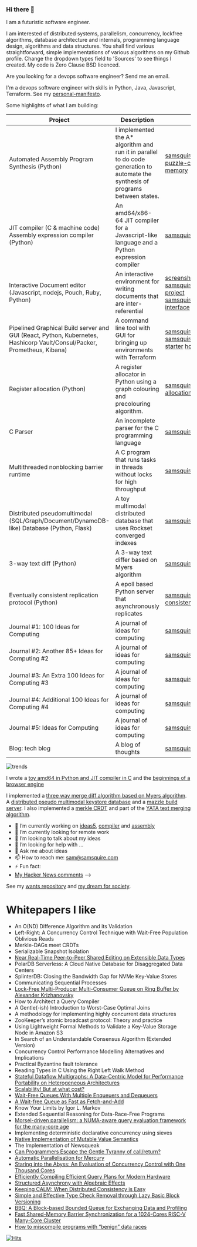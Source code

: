 ### Hi there 👋

I am a futuristic software engineer.

I am interested of distributed systems, parallelism, concurrency, lockfree algorithms, database architecture and internals, programming language design, algorithms and data structures. You shall find various straightforward, simple implementations of various algorithms on my Github profile. Change the dropdown types field to 'Sources' to see things I created. My code is Zero Clause BSD licenced.

Are you looking for a devops software engineer? Send me an email.



I'm a devops software engineer with skills in Python, Java, Javascript, Terraform. See my [personal-manifesto](https://github.com/samsquire/personal-manifesto).



Some highlights of what I am building:

|Project|Description|Link|
|---|---|---|
|Automated Assembly Program Synthesis (Python)|I implemented the A* algorithm and run it in parallel to do code generation to automate the synthesis of programs between states.|[samsquire/sliding-puzzle-codegen-memory](https://github.com/samsquire/sliding-puzzle-codegen-memory)|
|JIT compiler (C & machine code) Assembly expression compiler (Python)|An amd64/x86-64 JIT compiler for a Javascript-like language and a Python expression compiler|[samsquire/compiler](https://github.com/samsquire/compiler)|
|Interactive Document editor (Javascript, nodejs, Pouch, Ruby, Python)|An interactive environment for writing documents that are inter-referential|[screenshots samsquire/liveinterface](https://github.com/samsquire/liveinterface) [project samsquire/live-interface](https://github.com/samsquire/live-interface)|
|Pipelined Graphical Build server and GUI (React, Python, Kubernetes, Hashicorp Vault/Consul/Packer, Prometheus, Kibana)|A command line tool with GUI for bringing up environments with Terraform|[samsquire/mazzle](https://github.com/samsquire/mazzle) [samsquire/mazzle-starter](https://github.com/samsquire/mazzle-starter) [homepage](https://devops-pipeline.com/)|
|Register allocation (Python)|A register allocator in Python using a graph colouring and precolouring algorithm.|[samsquire/register-allocation2](https://github.com/samsquire/register-allocation2)|
|C Parser|An incomplete parser for the C programming language|[samsquire/c-parser](https://github.com/samsquire/c-parser)|
|Multithreaded nonblocking barrier runtime|A C program that runs tasks in threads without locks for high throughput|[samsquire/assembly](https://github.com/samsquire/assembly)|
|Distributed pseudomultimodal (SQL/Graph/Document/DynamoDB-like) Database (Python, Flask)|A toy multimodal distributed database that uses Rockset converged indexes|[samsquire/hash-db](HTTPS://GitHub.com/samsquire/hash-db)|
|3-way text diff (Python)|A 3-way text differ based on Myers algorithm|[samsquire/text-diff](https://github.com/samsquire/text-diff)|
|Eventually consistent replication protocol (Python)|A epoll based Python server that asynchronously replicates|[samsquire/eventually-consistent-mesh](https://github.com/samsquire/eventually-consistent-mesh)|
|Journal #1: 100 Ideas for Computing|A journal of ideas for computing|[samsquire/ideas](https://github.com/samsquire/ideas)|
|Journal #2: Another 85+ Ideas for Computing #2|A journal of ideas for computing|[samsquire/ideas2](https://github.com/samsquire/ideas2)|
|Journal #3: An Extra 100 Ideas for Computing #3|A journal of ideas for computing|[samsquire/ideas3](https://github.com/samsquire/ideas3)|
|Journal #4: Additional 100 Ideas for Computing #4|A journal of ideas for computing|[samsquire/ideas4](https://github.com/samsquire/ideas4)|
|Journal #5: Ideas for Computing|A journal of ideas for computing|[samsquire/ideas5](https://github.com/samsquire/ideas5)|
|Blog: tech blog|A blog of thoughts|[samsquire/blog](https://github.com/samsquire/blog)|

![trends](https://api.githubtrends.io/user/svg/samsquire/repos?time_range=one_year&group=other&theme=classic)

I wrote a [toy amd64 in Python and JIT compiler in C](https://github.com/samsquire/compiler) and the [beginnings of a browser engine](https://github.com/samsquire/browser) 

I implemented a [three way merge diff algorithm based on Myers algorithm](HTTPS://GitHub.com/samsquire/text-diff). A [distributed pseudo multimodal keystore database](HTTPS://GitHub.com/samsquire/hash-db) and a [mazzle build server](HTTPS://devops-pipeline.com). I also implemented a [merkle CRDT](HTTPS://GitHub.com/samsquire/merkle-crdt) and part of the [YATA text merging algorithm](HTTPS://GitHub.com/samsquire/yata).

- 🔭 I’m currently working on [ideas5](https://github.com/samsquire/ideas5), [compiler](https://github.com/samsquire/compiler) and [assembly](https://github.com/samsquire/assembly)
- 🌱 I’m currently looking for remote work
- 👯 I’m looking to talk about my ideas
- 🤔 I’m looking for help with ...
- 💬 Ask me about ideas
- 📫 How to reach me: sam@samsquire.com
- ⚡ Fun fact: 
- [My Hacker News comments](https://news.ycombinator.com/threads?id=samsquire)
-->

See my [wants repository](https://github.com/samsquire/wants) and [my dream for society](https://github.com/samsquire/society).

# Whitepapers I like

* An O(ND) Difference Algorithm and its Validation
* Left-Right: A Concurrency Control Technique with Wait-Free Population Oblivious Reads
* Merkle-DAGs meet CRDTs
* Serializable Snapshot Isolation
* [Near Real-Time Peer-to-Peer Shared Editing on Extensible Data Types](https://www.researchgate.net/publication/310212186_Near_Real-Time_Peer-to-Peer_Shared_Editing_on_Extensible_Data_Types)
* PolarDB Serverless: A Cloud Native Database for Disaggregated Data Centers
* SplinterDB: Closing the Bandwidth Gap for NVMe Key-Value Stores
* Communicating Sequential Processes
* [Lock-Free Multi-Producer Multi-Consumer Queue on Ring Buffer by Alexander Krizhanovsky](https://www.linuxjournal.com/content/lock-free-multi-producer-multi-consumer-queue-ring-buffer)
* How to Architect a Query Compiler
* A Gentle(-ish) Introduction to Worst-Case Optimal Joins
* A methodology for implementing highly concurrent data structures
* ZooKeeper’s atomic broadcast protocol: Theory and practice
* Using Lightweight Formal Methods to Validate a Key-Value Storage Node in Amazon S3
* In Search of an Understandable Consensus Algorithm (Extended Version)
* Concurrency Control Performance Modelling Alternatives and Implications
* Practical Byzantine fault tolerance
* Reading Types in C Using the Right Left Walk Method
* [Stateful Dataflow Multigraphs: A Data-Centric Model for Performance Portability on Heterogeneous Architectures](http://www.arxiv.org/abs/1902.10345)
* [Scalability! But at what cost? ](http://www.frankmcsherry.org/assets/COST.pdf)
* [Wait-Free Queues With Multiple Enqueuers and Dequeuers](https://www.cs.technion.ac.il/~erez/Papers/wfquque-ppopp.pdf)
* [A Wait-free Queue as Fast as Fetch-and-Add](http://chaoran.me/assets/pdf/wfq-ppopp16.pdf)
* Know Your Limits by Igor L. Markov
* Extended Sequential Reasoning for Data-Race-Free Programs
* [Morsel-driven parallelism: a NUMA-aware query evaluation framework for the many-core age](https://dl.acm.org/doi/pdf/10.1145/2588555.2610507)
* Implementing deterministic declarative concurrency using sieves
* [Native Implementation of Mutable Value Semantics](https://arxiv.org/pdf/2106.12678.pdf)
* The Implementation of Newsqueak
* [Can Programmers Escape the Gentle Tyranny of call/return?](https://2020.programming-conference.org/details/salon-2020-papers/5/Can-Programmers-Escape-the-Gentle-Tyranny-of-call-return-)
* [Automatic Parallelisation for Mercury](https://paul.bone.id.au/pub/pbone-2012-thesis.pdf)
* [Staring into the Abyss: An Evaluation of Concurrency Control with One Thousand Cores](https://www.vldb.org/pvldb/vol8/p209-yu.pdf)
* [Efficiently Compiling Efficient Query Plans for Modern Hardware](https://www.vldb.org/pvldb/vol4/p539-neumann.pdf)
* [Structured Asynchrony with Algebraic Effects](https://www.microsoft.com/en-us/research/wp-content/uploads/2017/05/asynceffects-msr-tr-2017-21.pdf)
* [Keeping CALM: When Distributed Consistency is Easy](https://arxiv.org/pdf/1901.01930.pdf)
* [Simple and Effective Type Check Removal through Lazy Basic Block Versioning](https://drops.dagstuhl.de/opus/volltexte/2015/5219/pdf/9.pdf)
* [BBQ: A Block-based Bounded Queue for Exchanging Data and Profiling](https://www.usenix.org/system/files/atc22-wang-jiawei.pdf)
* [Fast Shared-Memory Barrier Synchronization for a 1024-Cores RISC-V Many-Core Cluster](https://arxiv.org/pdf/2307.10248.pdf)
* [How to miscompile programs with “benign” data races](https://www.usenix.org/legacy/event/hotpar11/tech/final_files/Boehm.pdf)

[![Hits](https://hits.seeyoufarm.com/api/count/incr/badge.svg?url=https%3A%2F%2Fgithub.com%2Fsamsquire%2Fsamsquire&count_bg=%2379C83D&title_bg=%23555555&icon=&icon_color=%23E7E7E7&title=hits&edge_flat=false)](https://hits.seeyoufarm.com)
